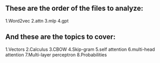 ## These are the order of the files to analyze:
1.Word2vec
2.attn
3.mlp
4.gpt
## And these are the topics to cover:
1.Vectors
2.Calculus
3.CBOW
4.Skip-gram
5.self attention
6.multi-head attention
7.Multi-layer perceptron
8.Probabilities
